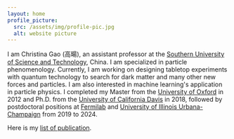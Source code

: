```yaml
---
layout: home
profile_picture:
  src: /assets/img/profile-pic.jpg
  alt: website picture
---
```


<p>
I am Christina Gao (高暘), an assistant professor at the <a href="https://phy.sustech.edu.cn/about.html?lang=en-us">Southern University of Science and Technology</a>, China. I am specialized in particle phenomenology. Currently, I am working on designing tabletop experiments with quantum technology to search for dark matter and many other new forces and particles. I am also interested in machine learning's application in particle physics. I completed my Master from the <a href="https://www.ox.ac.uk">University of Oxford</a> in 2012 and Ph.D. from the <a href="https://www.ucdavis.edu">University of California Davis</a> in 2018, followed by postdoctoral positions at <a href="https://www.fnal.gov">Fermilab</a> and <a href="https://illinois.edu">University of Illinois Urbana-Champaign</a> from 2019 to 2024.
</p>
<p>
Here is my <a href="https://inspirehep.net/authors/1631087">list of publication</a>.
</p>
